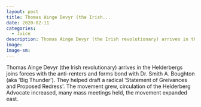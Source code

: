 ```yaml
---
layout: post
title: Thomas Ainge Devyr (the Irish...
date: 2020-02-11
categories: 
  - Juice
description: Thomas Ainge Devyr (the Irish revolutionary) arrives in the Helderbergs joins forces with the anti-renters and forms bond with Dr. Smith A. Boughton (aka 'Big Thunder').  They helped draft a radical 'Statement of Greivances and Proposed Redress'.  The movement grew, circulation of the Helderberg Advocate increased, many mass meetings held, the movement expanded east.
image: 
image-sm: 
---
```

Thomas Ainge Devyr (the Irish revolutionary) arrives in the Helderbergs joins forces with the anti-renters and forms bond with Dr. Smith A. Boughton (aka 'Big Thunder').  They helped draft a radical 'Statement of Greivances and Proposed Redress'.  The movement grew, circulation of the Helderberg Advocate increased, many mass meetings held, the movement expanded east.